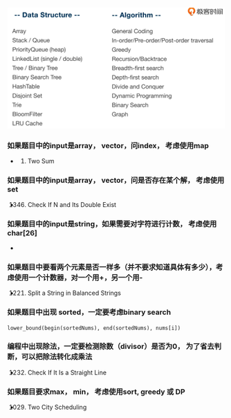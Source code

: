 ![](./data-structure-algorithm.png)

### 如果题目中的input是array， vector，问index， 考虑使用map
- 1. Two Sum 

### 如果题目中的input是array， vector，问是否存在某个解， 考虑使用set
- 1346. Check If N and Its Double Exist

### 如果题目中的input是string，如果需要对字符进行计数， 考虑使用char[26]
- 

### 如果题目中要看两个元素是否一样多（并不要求知道具体有多少），考虑使用一个计数器，对一个用+，另一个用- 
- 1221. Split a String in Balanced Strings


### 如果题目中出现 sorted，一定要考虑binary search
```
lower_bound(begin(sortedNums), end(sortedNums), nums[i])
```

### 编程中出现除法，一定要检测除数（divisor）是否为0， 为了省去判断，可以把除法转化成乘法
- 1232. Check If It Is a Straight Line
 

### 如果题目要求max， min， 考虑使用sort, greedy 或 DP
- 1029. Two City Scheduling

